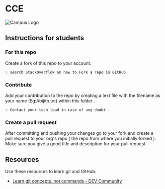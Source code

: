 # CCE
![Campus Logo](https://avatars.githubusercontent.com/u/87463691?s=400&u=d472fd44c0a6977cd53615472689eb3b1a605fa3&v=4)

## Instructions for students

###  For this repo
Create a fork of this repo to your account.
``` 
💡 search StackOverflow on how to Fork a repo in GitHub
```

### Contribute
Add your contribution to the repo by creating a text file with the filename as your name (Eg:Abijith.txt) within this folder .

```
💡 Contact your tech lead in case of any doubt .
```

### Create a pull request

After committing and pushing your changes go to your fork and create a pull request to your org's repo ( the repo from where you initially forked ). Make sure you give a good title and description for your pull request.


## Resources

Use these resources to learn git and GitHub.

- [Learn git concepts, not commands - DEV Community](https://dev.to/unseenwizzard/learn-git-concepts-not-commands-4gjc)


